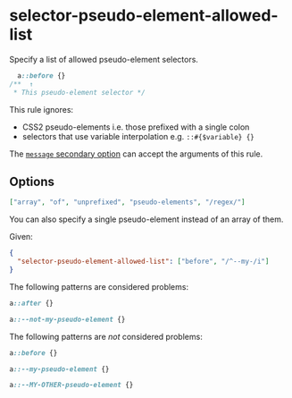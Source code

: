 # selector-pseudo-element-allowed-list

Specify a list of allowed pseudo-element selectors.

<!-- prettier-ignore -->
```css
  a::before {}
/**  ↑
 * This pseudo-element selector */
```

This rule ignores:

- CSS2 pseudo-elements i.e. those prefixed with a single colon
- selectors that use variable interpolation e.g. `::#{$variable} {}`

The [`message` secondary option](../../../docs/user-guide/configure.md#message) can accept the arguments of this rule.

## Options

```json
["array", "of", "unprefixed", "pseudo-elements", "/regex/"]
```

You can also specify a single pseudo-element instead of an array of them.

Given:

```json
{
  "selector-pseudo-element-allowed-list": ["before", "/^--my-/i"]
}
```

The following patterns are considered problems:

<!-- prettier-ignore -->
```css
a::after {}
```

<!-- prettier-ignore -->
```css
a::--not-my-pseudo-element {}
```

The following patterns are _not_ considered problems:

<!-- prettier-ignore -->
```css
a::before {}
```

<!-- prettier-ignore -->
```css
a::--my-pseudo-element {}
```

<!-- prettier-ignore -->
```css
a::--MY-OTHER-pseudo-element {}
```
